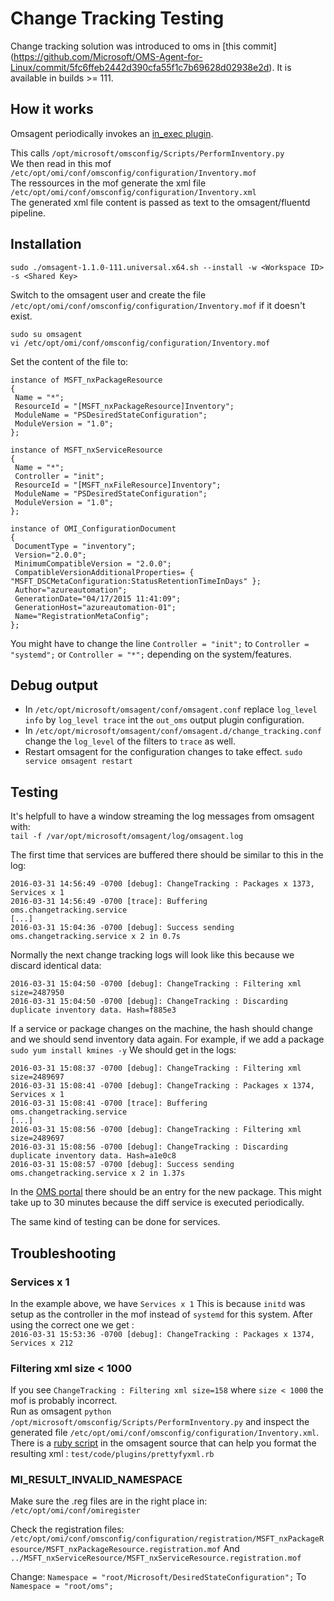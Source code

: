 # Change Tracking Testing

Change tracking solution was introduced to oms in [this commit]
(https://github.com/Microsoft/OMS-Agent-for-Linux/commit/5fc6ffeb2442d390cfa55f1c7b69628d02938e2d).
It is available in builds >= 111.

## How it works
Omsagent periodically invokes an [in_exec plugin](https://github.com/Microsoft/OMS-Agent-for-Linux/blob/master/installer/conf/omsagent.d/change_tracking.conf).

This calls `/opt/microsoft/omsconfig/Scripts/PerformInventory.py`</br>
We then read in this mof `/etc/opt/omi/conf/omsconfig/configuration/Inventory.mof`</br>
The ressources in the mof generate the xml file `/etc/opt/omi/conf/omsconfig/configuration/Inventory.xml`</br>
The generated xml file content is passed as text to the omsagent/fluentd pipeline.

## Installation
`sudo ./omsagent-1.1.0-111.universal.x64.sh --install -w <Workspace ID> -s <Shared Key>`

Switch to the omsagent user and create the file `/etc/opt/omi/conf/omsconfig/configuration/Inventory.mof` if it doesn't exist.
```
sudo su omsagent
vi /etc/opt/omi/conf/omsconfig/configuration/Inventory.mof
```

Set the content of the file to:
```
instance of MSFT_nxPackageResource
{
 Name = "*";
 ResourceId = "[MSFT_nxPackageResource]Inventory";
 ModuleName = "PSDesiredStateConfiguration";
 ModuleVersion = "1.0";
};

instance of MSFT_nxServiceResource
{
 Name = "*";
 Controller = "init";
 ResourceId = "[MSFT_nxFileResource]Inventory";
 ModuleName = "PSDesiredStateConfiguration";
 ModuleVersion = "1.0";
};

instance of OMI_ConfigurationDocument
{
 DocumentType = "inventory";
 Version="2.0.0";
 MinimumCompatibleVersion = "2.0.0";
 CompatibleVersionAdditionalProperties= { "MSFT_DSCMetaConfiguration:StatusRetentionTimeInDays" };
 Author="azureautomation";
 GenerationDate="04/17/2015 11:41:09";
 GenerationHost="azureautomation-01";
 Name="RegistrationMetaConfig";
};
```

You might have to change the line `Controller = "init";` to `Controller = "systemd";` or `Controller = "*";` depending on the system/features. 

## Debug output
 - In `/etc/opt/microsoft/omsagent/conf/omsagent.conf` replace `log_level info` by `log_level trace` int the `out_oms` output plugin configuration.
 - In `/etc/opt/microsoft/omsagent/conf/omsagent.d/change_tracking.conf` change the `log_level` of the filters to `trace` as well.
 - Restart omsagent for the configuration changes to take effect. `sudo service omsagent restart`

## Testing
It's helpfull to have a window streaming the log messages from omsagent with:</br>
`tail -f /var/opt/microsoft/omsagent/log/omsagent.log`

The first time that services are buffered there should be similar to this in the log:</br>
```
2016-03-31 14:56:49 -0700 [debug]: ChangeTracking : Packages x 1373, Services x 1
2016-03-31 14:56:49 -0700 [trace]: Buffering oms.changetracking.service
[...]
2016-03-31 15:04:36 -0700 [debug]: Success sending oms.changetracking.service x 2 in 0.7s
```

Normally the next change tracking logs will look like this because we discard identical data:
```
2016-03-31 15:04:50 -0700 [debug]: ChangeTracking : Filtering xml size=2487950
2016-03-31 15:04:50 -0700 [debug]: ChangeTracking : Discarding duplicate inventory data. Hash=f885e3
```

If a service or package changes on the machine, the hash should change and we should send inventory data again.
For example, if we add a package `sudo yum install kmines -y`
We should get in the logs: 
```
2016-03-31 15:08:37 -0700 [debug]: ChangeTracking : Filtering xml size=2489697
2016-03-31 15:08:41 -0700 [debug]: ChangeTracking : Packages x 1374, Services x 1
2016-03-31 15:08:41 -0700 [trace]: Buffering oms.changetracking.service
[...]
2016-03-31 15:08:56 -0700 [debug]: ChangeTracking : Filtering xml size=2489697
2016-03-31 15:08:56 -0700 [debug]: ChangeTracking : Discarding duplicate inventory data. Hash=a1e0c8
2016-03-31 15:08:57 -0700 [debug]: Success sending oms.changetracking.service x 2 in 1.37s
```

In the [OMS portal](mms.microsoft.com) there should be an entry for the new package. This might take up to 30 minutes because the diff service is executed periodically.

The same kind of testing can be done for services.

## Troubleshooting

### Services x 1

In the example above, we have `Services x 1` This is because `initd` was setup as the controller in the mof instead of `systemd` for this system. After using the correct one we get :</br>
`2016-03-31 15:53:36 -0700 [debug]: ChangeTracking : Packages x 1374, Services x 212`

### Filtering xml size < 1000

If you see `ChangeTracking : Filtering xml size=158` where `size < 1000` the mof is probably incorrect.</br>
Run as omsagent `python /opt/microsoft/omsconfig/Scripts/PerformInventory.py` and inspect the generated file `/etc/opt/omi/conf/omsconfig/configuration/Inventory.xml`. </br>
There is a [ruby script](https://github.com/Microsoft/OMS-Agent-for-Linux/blob/master/test/code/plugins/prettyfyxml.rb) in the omsagent source that can help you format the resulting xml : `test/code/plugins/prettyfyxml.rb`

### MI_RESULT_INVALID_NAMESPACE

Make sure the .reg files are in the right place in:
`/etc/opt/omi/conf/omiregister`

Check the registration files:
`/etc/opt/omi/conf/omsconfig/configuration/registration/MSFT_nxPackageResource/MSFT_nxPackageResource.registration.mof`
And
`../MSFT_nxServiceResource/MSFT_nxServiceResource.registration.mof`

Change:
`Namespace = "root/Microsoft/DesiredStateConfiguration";`
To
`Namespace = "root/oms";`
